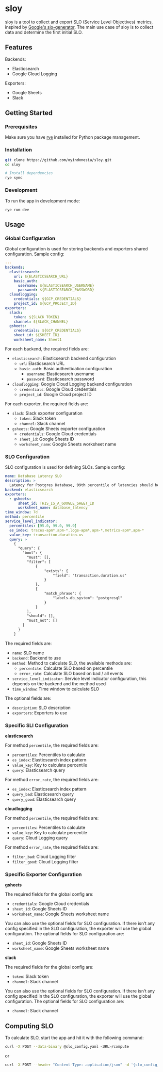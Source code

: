 # sloy

sloy is a tool to collect and export SLO (Service Level Objectives) metrics, inspired by [Google's slo-generator](https://github.com/google/slo-generator). The main use case of sloy is to collect data and determine the first initial SLO.

## Features
Backends:
- Elasticsearch
- Google Cloud Logging

Exporters:
- Google Sheets
- Slack

## Getting Started
### Prerequisites
Make sure you have [rye](https://rye.astral.sh/) installed for Python package management.
### Installation
```bash
git clone https://github.com/oyindonesia/sloy.git
cd sloy

# Install dependencies
rye sync
```
### Development
To run the app in development mode:
```
rye run dev
```
## Usage
### Global Configuration
Global configuration is used for storing backends and exporters shared configuration. Sample config:
```yaml
---
backends:
  elasticsearch:
    url: ${ELASTICSEARCH_URL}
    basic_auth:
      username: ${ELASTICSEARCH_USERNAME}
      password: ${ELASTICSEARCH_PASSWORD}
  cloudlogging:
    credentials: ${GCP_CREDENTIALS}
    project_id: ${GCP_PROJECT_ID}
exporters:
  slack:
    token: ${SLACK_TOKEN}
    channel: ${SLACK_CHANNEL}
  gsheets:
    credentials: ${GCP_CREDENTIALS}
    sheet_id: ${SHEET_ID}
    worksheet_name: Sheet1
```
For each backend, the required fields are:
- `elasticsearch`: Elasticsearch backend configuration
  - `url`: Elasticsearch URL
  - `basic_auth`: Basic authentication configuration
    - `username`: Elasticsearch username
    - `password`: Elasticsearch password
- `cloudlogging`: Google Cloud Logging backend configuration
    - `credentials`: Google Cloud credentials
    - `project_id`: Google Cloud project ID

For each exporter, the required fields are:
- `slack`: Slack exporter configuration
  - `token`: Slack token
  - `channel`: Slack channel
- `gsheets`: Google Sheets exporter configuration
    - `credentials`: Google Cloud credentials
    - `sheet_id`: Google Sheets ID
    - `worksheet_name`: Google Sheets worksheet name

### SLO Configuration
SLO configuration is used for defining SLOs. Sample config:
```yaml
name: Database Latency SLO
description: >
  Latency for Postgres Database, 99th percentile of latencies should be less than 10ms
backend: elasticsearch
exporters:
  - gsheets:
      sheet_id: THIS_IS_A_GOOGLE_SHEET_ID
      worksheet_name: database_latency
time_window: 7d
method: percentile
service_level_indicator:
  percentiles: [95.0, 99.0, 99.9]
  es_index: traces-apm*,apm-*,logs-apm*,apm-*,metrics-apm*,apm-*
  value_key: transaction.duration.us
  query: >
    {
      "query": {
        "bool": {
          "must": [],
          "filter": [
              {
                  "exists": {
                      "field": "transaction.duration.us"
                  }
              },
              {
                  "match_phrase": {
                      "labels.db_system": "postgresql"
                  }
              }
          ],
          "should": [],
          "must_not": []
        }
      }
    }
```
The required fields are:
- `name`: SLO name
- `backend`: Backend to use
- `method`: Method to calculate SLO, the available methods are:
  - `percentile`: Calculate SLO based on percentile
  - `error_rate`: Calculate SLO based on bad / all events
- `service_level_indicator`: Service level indicator configuration, this depends on the backend and the method used
- `time_window`: Time window to calculate SLO

The optional fields are:
- `description`: SLO description
- `exporters`: Exporters to use

### Specific SLI Configuration
**elasticsearch**

For method `percentile`, the required fields are:
- `percentiles`: Percentiles to calculate
- `es_index`: Elasticsearch index pattern
- `value_key`: Key to calculate percentile
- `query`: Elasticsearch query

For method `error_rate`, the required fields are:
- `es_index`: Elasticsearch index pattern
- `query_bad`: Elasticsearch query
- `query_good`: Elasticsearch query

**cloudlogging**

For method `percentile`, the required fields are:
- `percentiles`: Percentiles to calculate
- `value_key`: Key to calculate percentile
- `query`: Cloud Logging query

For method `error_rate`, the required fields are:
- `filter_bad`: Cloud Logging filter
- `filter_good`: Cloud Logging filter

### Specific Exporter Configuration
**gsheets**

The required fields for the global config are:
- `credentials`: Google Cloud credentials
- `sheet_id`: Google Sheets ID
- `worksheet_name`: Google Sheets worksheet name

You can also use the optional fields for SLO configuration. If there isn't any config specified in the SLO configuration, the exporter will use the global configuration. The optional fields for SLO configuration are:
- `sheet_id`: Google Sheets ID
- `worksheet_name`: Google Sheets worksheet name

**slack**

The required fields for the global config are:
- `token`: Slack token
- `channel`: Slack channel

You can also use the optional fields for SLO configuration. If there isn't any config specified in the SLO configuration, the exporter will use the global configuration. The optional fields for SLO configuration are:
- `channel`: Slack channel

## Computing SLO
To calculate SLO, start the app and hit it with the following command:
```bash
curl -X POST --data-binary @slo_config.yaml <URL>/compute
```
or
```bash
curl -X POST --header "Content-Type: application/json" -d '{slo_config_json}' <URL>/compute
```
